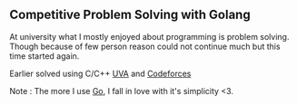 ## Competitive Problem Solving with Golang

At university what I mostly enjoyed about programming is problem solving.
Though because of few person reason could not continue much but this time started again.

Earlier solved using C/C++ [UVA](https://github.com/s4kibs4mi/UVA) and [Codeforces](https://github.com/s4kibs4mi/Codeforces)

Note : The more I use [Go](https://golang.org/), I fall in love with it's simplicity <3.
